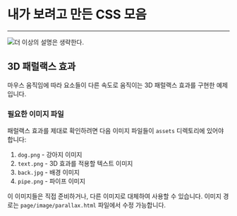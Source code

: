 # 내가 보려고 만든 CSS 모음

---

![더 이상의 설명은 생략한다.](https://i.namu.wiki/i/ZWG3Rg2RsWe5BTyxjNVVtVhBH7pjO5DPW2sk4KLJ-tXDNoNTPQkcHyn5N49x3jgymM3BeMtqrcFJpE8Ga8QWag.webp "이미지여")

## 3D 패럴랙스 효과

마우스 움직임에 따라 요소들이 다른 속도로 움직이는 3D 패럴랙스 효과를 구현한 예제입니다.

### 필요한 이미지 파일

패럴랙스 효과를 제대로 확인하려면 다음 이미지 파일들이 `assets` 디렉토리에 있어야 합니다:

1. `dog.png` - 강아지 이미지
2. `text.png` - 3D 효과를 적용할 텍스트 이미지
3. `back.jpg` - 배경 이미지
4. `pipe.png` - 파이프 이미지

이 이미지들은 직접 준비하거나, 다른 이미지로 대체하여 사용할 수 있습니다. 이미지 경로는 `page/image/parallax.html` 파일에서 수정 가능합니다.
